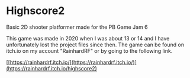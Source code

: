 # Highscore2
Basic 2D shooter platformer made for the PB Game Jam 6

This game was made in 2020 when I was about 13 or 14 and I have unfortunately lost the project files since then.
The game can be found on itch.io on my account "RainhardRF" or by going to the following link.

[[https://rainhardrf.itch.io/](https://rainhardrf.itch.io/)](https://rainhardrf.itch.io/highscore2)
